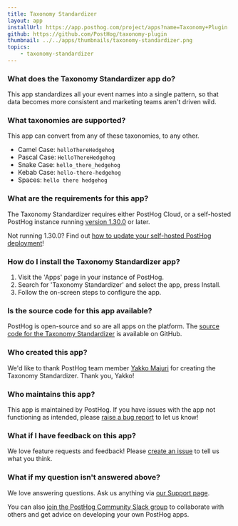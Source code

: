 ```yaml
---
title: Taxonomy Standardizer
layout: app
installUrl: https://app.posthog.com/project/apps?name=Taxonomy+Plugin
github: https://github.com/PostHog/taxonomy-plugin
thumbnail: ../../apps/thumbnails/taxonomy-standardizer.png
topics:
    - taxonomy-standardizer
---
```


### What does the Taxonomy Standardizer app do?

This app standardizes all your event names into a single pattern, so that data becomes more consistent and marketing teams aren't driven wild.

### What taxonomies are supported?

This app can convert from any of these taxonomies, to any other.

-   Camel Case: `helloThereHedgehog`
-   Pascal Case: `HelloThereHedgehog`
-   Snake Case: `hello_there_hedgehog`
-   Kebab Case: `hello-there-hedgehog`
-   Spaces: `hello there hedgehog`

### What are the requirements for this app?

The Taxonomy Standardizer requires either PostHog Cloud, or a self-hosted PostHog instance running [version 1.30.0](https://posthog.com/blog/the-posthog-array-1-30-0) or later.

Not running 1.30.0? Find out [how to update your self-hosted PostHog deployment](https://posthog.com/docs/runbook/upgrading-posthog)!

### How do I install the Taxonomy Standardizer app?

1. Visit the 'Apps' page in your instance of PostHog.
2. Search for 'Taxonomy Standardizer' and select the app, press Install.
3. Follow the on-screen steps to configure the app.

### Is the source code for this app available?

PostHog is open-source and so are all apps on the platform. The [source code for the Taxonomy Standardizer](https://github.com/PostHog/taxonomy-plugin) is available on GitHub.

### Who created this app?

We'd like to thank PostHog team member [Yakko Majuri](https://github.com/yakkomajuri) for creating the Taxonomy Standardizer. Thank you, Yakko!

### Who maintains this app?

This app is maintained by PostHog. If you have issues with the app not functioning as intended, please [raise a bug report](https://github.com/PostHog/posthog/issues/new?assignees=&labels=bug&template=bug_report.md) to let us know!

### What if I have feedback on this app?

We love feature requests and feedback! Please [create an issue](https://github.com/PostHog/posthog/issues/new?assignees=&labels=enhancement%2C+feature&template=feature_request.md) to tell us what you think.

### What if my question isn't answered above?

We love answering questions. Ask us anything via [our Support page](/questions).

You can also [join the PostHog Community Slack group](/slack) to collaborate with others and get advice on developing your own PostHog apps.

